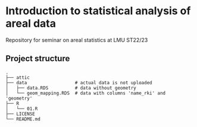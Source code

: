 # Introduction to statistical analysis  of areal data
Repository for seminar on areal statistics at LMU ST22/23

## Project structure

    .
    ├── attic               
    ├── data                  # actual data is not uploaded
    │   ├── data.RDS          # data without geometry       
    │   └── geom_mapping.RDS  # data with columns 'name_rki' and 'geometry'
    ├── R   
    │   └── 01.R
    ├── LICENSE
    └── README.md